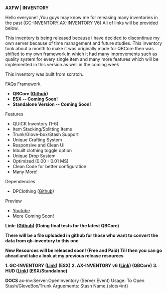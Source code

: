 **AXFW | INVENTORY**

Hello everyone! ,You guys may know me for releasing many inventories in the past (GC-INVENTORY,AX-INVENTORY V6) All of links will be provided below.

This inventory is being released because i have decided to discontinue my own server because of time management and future studies. This inventory took about a month to make it was originally made for QBCore then was shifted to my own framework in which it had many improvements such as quality system for every single item and many more features which will be implemented in this version as well in the coming week

This inventory was built from scratch..

FAQs
Framework
* **QBCore (<a href="https://github.com/qbcore-framework">Github</a>)**
* **ESX -- Coming Soon!**
* **Standalone Version -- Coming Soon!**


Features

* QUICK Inventory (1-6)
* Item Stacking/Splitting Items 
* Trunk/Glove-box/Stash Support
* Unique Crafting System
* Responsive and Clean UI
* Inbuilt clothing toggle option
* Unique Drop System
* Optimized (0.00 - 0.01 MS)
* Clean Code for better configuration
* Many More!


Dependencies

* DPClothing (<a href="https://github.com/andristum/dpclothing">Github</a>)

Preview

* <a href="https://www.youtube.com/watch?v=fdmLUrA-43U"> Youtube</a>
* More Coming Soon!

**Link: (<a href="https://github.com/AxisGe0/axfw-inventory">Github</a>) (Doing final tests for the latest QBCore)**

**There will be a file uploaded in github for those who want to convert the data from qb-inventory to this one**

**New Resources will be released soon! (Free and Paid) Till then you can go ahead and take a look at my previous release resources**

**1. GC-INVENTORY (<a href="https://forum.cfx.re/t/esx-gc-inventory-free-release/2010156">Link</a>) (ESX)**
**2. AX-INVENTORY v6 (<a href="https://forum.cfx.re/t/free-ax-inventory-rework-of-qb-inventory/4772892">Link</a>) (QBCore)**
**3. HUD (<a href="https://forum.cfx.re/t/hud-status-free-status-hud-axfw/4764065">Link</a>) (ESX/Standalone)**



**DOCS**
ax-inv:Server:OpenInventory (Server Event)
Usage: To Open Stash/GloveBox/Trunk
Arguements: Stash Name,{slots=int}

